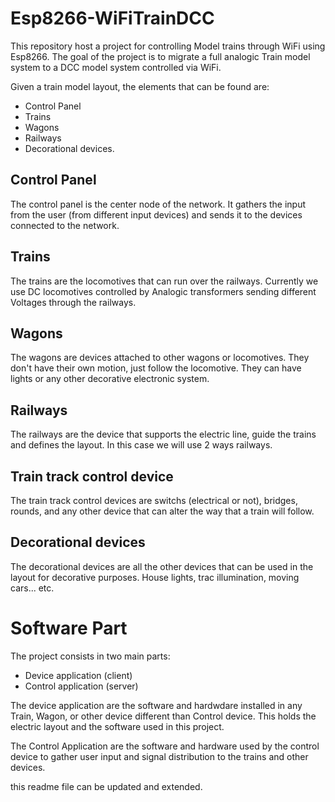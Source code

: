 # Esp8266-WiFiTrainDCC
This repository host a project for controlling Model trains through WiFi using Esp8266.
The goal of the project is to migrate a full analogic Train model system to a DCC model system controlled via WiFi.

Given a train model layout, the elements that can be found are:
- Control Panel
- Trains
- Wagons
- Railways
- Decorational devices.

## Control Panel
The control panel is the center node of the network. It gathers the input from the user (from different input devices) and sends it to the devices connected to the network.

## Trains
The trains are the locomotives that can run over the railways. Currently we use DC locomotives controlled by Analogic transformers sending different Voltages through the railways. 

## Wagons
The wagons are devices attached to other wagons or locomotives. They don't have their own motion, just follow the locomotive. They can have lights or any other decorative electronic system.

## Railways
The railways are the device that supports the electric line, guide the trains and defines the layout. In this case we will use 2 ways railways.

## Train track control device
The train track control devices are switchs (electrical or not), bridges, rounds, and any other device that can alter the way that a train will follow. 

## Decorational devices
The decorational devices are all the other devices that can be used in the layout for decorative purposes. House lights, trac illumination, moving cars... etc.

# Software Part

The project consists in two main parts:
- Device application (client)
- Control application (server)

The device application are the software and hardwdare installed in any Train, Wagon, or other device different than Control device. This holds the electric layout and the software used in this project.

The Control Application are the software and hardware used by the control device to gather user input and signal distribution to the trains and other devices. 


this readme file can be updated and extended.
